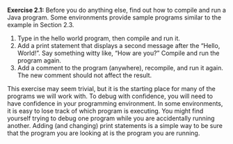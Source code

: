 **Exercise 2.1:**
Before you do anything else, find out how to compile and run a Java program.
Some environments provide sample programs similar to the example in Section 2.3.


1.  Type in the hello world program, then compile and run it.
1.  Add a print statement that displays a second message after the “Hello, World!”.
Say something witty like, “How are you?”
Compile and run the program again.
1.  Add a comment to the program (anywhere), recompile, and run it again.
The new comment should not affect the result.

This exercise may seem trivial, but it is the starting place for many of the programs we will work with.
To debug with confidence, you will need to have confidence in your programming environment.
In some environments, it is easy to lose track of which program is executing.
You might find yourself trying to debug one program while you are accidentally running another.
Adding (and changing) print statements is a simple way to be sure that the program you are looking at is the program you are running.